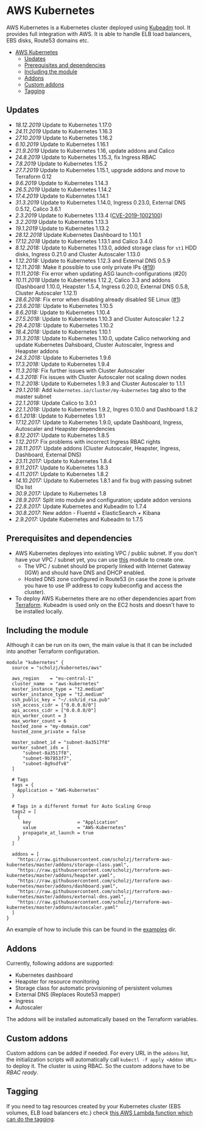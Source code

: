 # AWS Kubernetes

AWS Kubernetes is a Kubernetes cluster deployed using [Kubeadm](https://kubernetes.io/docs/admin/kubeadm/) tool. It provides full integration with AWS. It is able to handle ELB load balancers, EBS disks, Route53 domains etc.

<!-- TOC -->

- [AWS Kubernetes](#aws-kubernetes)
    - [Updates](#updates)
    - [Prerequisites and dependencies](#prerequisites-and-dependencies)
    - [Including the module](#including-the-module)
    - [Addons](#addons)
    - [Custom addons](#custom-addons)
    - [Tagging](#tagging)

<!-- /TOC -->

## Updates

* *18.12.2019* Update to Kubernetes 1.17.0
* *24.11.2019* Update to Kubernetes 1.16.3
* *27.10.2019* Update to Kubernetes 1.16.2
* *6.10.2019* Update to Kubernetes 1.16.1
* *21.9.2019* Update to Kubernetes 1.16, update addons and Calico
* *24.8.2019* Update to Kubernetes 1.15.3, fix Ingress RBAC
* *7.8.2019* Update to Kubernetes 1.15.2
* *27.7.2019* Update to Kubernetes 1.15.1, upgrade addons and move to Terraform 0.12
* *9.6.2019* Update to Kubernetes 1.14.3
* *26.5.2019* Update to Kubernetes 1.14.2
* *17.4.2019* Update to Kubernetes 1.14.1
* *31.3.2019* Update to Kubernetes 1.14.0, Ingress 0.23.0, External DNS 0.5.12, Calico 3.6.1
* *2.3.2019* Update to Kubernetes 1.13.4 ([CVE-2019-1002100](https://github.com/kubernetes/kubernetes/issues/74534))
* *3.2.2019* Update to Kubernetes 1.13.3
* *19.1.2019* Update to Kubernetes 1.13.2
* *28.12.2018* Update Kubernetes Dashboard to 1.10.1
* *17.12.2018* Update to Kubernetes 1.13.1 and Calico 3.4.0
* *8.12.2018:* Update to Kubernetes 1.13.0, added storage class for `st1` HDD disks, Ingress 0.21.0 and Cluster Autoscaler 1.13.0
* *1.12.2018:* Update to Kubernetes 1.12.3 and External DNS 0.5.9
* *12.11.2018:* Make it possible to use only private IPs ([#19](https://github.com/scholzj/terraform-aws-minikube/pull/19))
* *11.11.2018:* Fix error when updating ASG launch-configurations (#20)
* *10.11.2018* Update to Kubernetes 1.12.2, Calico 3.3 and addons (Dashboard 1.10.0, Heapster 1.5.4, Ingress 0.20.0, External DNS 0.5.8, Cluster Autoscaler 1.12.1)
* *28.6.2018:* Fix error when disabling already disabled SE Linux ([#1](https://github.com/scholzj/terraform-aws-minikube/pull/1))
* *23.6.2018:* Update to Kubernetes 1.10.5
* *8.6.2018:* Update to Kubernetes 1.10.4
* *27.5.2018:* Update to Kubernetes 1.10.3 and Cluster Autoscaler 1.2.2
* *29.4.2018:* Update to Kubernetes 1.10.2
* *18.4.2018:* Update to Kubernetes 1.10.1
* *31.3.2018:* Update to Kubernetes 1.10.0, update Calico networking and update Kubernetes Dahsboard, Cluster Autoscaler, Ingress and Heapster addons
* *24.3.2018:* Update to Kubernetes 1.9.6
* *17.3.2018:* Update to Kubernetes 1.9.4
* *11.3.2018:* Fix further issues with Cluster Autoscaler
* *4.3.2018:* Fix issues with Cluster Autoscaler not scaling down nodes
* *11.2.2018:* Update to Kubernetes 1.9.3 and Cluster Autoscaler to 1.1.1
* *29.1.2018:* Add `kubernetes.io/cluster/my-kubernetes` tag also to the master subnet
* *22.1.2018:* Update Calico to 3.0.1
* *22.1.2018:* Update to Kubernetes 1.9.2, Ingres 0.10.0 and Dashboard 1.8.2
* *6.1.2018:* Update to Kubernetes 1.9.1
* *17.12.2017:* Update to Kubernetes 1.9.0, update Dashboard, Ingress, Autoscaler and Heapster dependencies
* *8.12.2017:* Update to Kubernetes 1.8.5
* *1.12.2017:* Fix problems with incorrect Ingress RBAC rights
* *28.11.2017:* Update addons (Cluster Autoscaler, Heapster, Ingress, Dashboard, External DNS)
* *23.11.2017:* Update to Kubernetes 1.8.4
* *9.11.2017:* Update to Kubernetes 1.8.3
* *4.11.2017:* Update to Kubernetes 1.8.2
* *14.10.2017:* Update to Kubernetes 1.8.1 and fix bug with passing subnet IDs list
* *30.9.2017:* Update to Kubernetes 1.8
* *28.9.2017:* Split into module and configuration; update addon versions
* *22.8.2017:* Update Kubernetes and Kubeadm to 1.7.4
* *30.8.2017:* New addon - Fluentd + ElasticSearch + Kibana
* *2.9.2017:* Update Kubernetes and Kubeadm to 1.7.5

## Prerequisites and dependencies

* AWS Kubernetes deployes into existing VPC / public subnet. If you don't have your VPC / subnet yet, you can use [this](https://github.com/scholzj/terraform-aws-vpc) module to create one.
  * The VPC / subnet should be properly linked with Internet Gateway (IGW) and should have DNS and DHCP enabled.
  * Hosted DNS zone configured in Route53 (in case the zone is private you have to use IP address to copy kubeconfig and access the cluster).
* To deploy AWS Kubernetes there are no other dependencies apart from [Terraform](https://www.terraform.io). Kubeadm is used only on the EC2 hosts and doesn't have to be installed locally.

## Including the module

Although it can be run on its own, the main value is that it can be included into another Terraform configuration.

```hcl
module "kubernetes" {
  source = "scholzj/kubernetes/aws"

  aws_region    = "eu-central-1"
  cluster_name  = "aws-kubernetes"
  master_instance_type = "t2.medium"
  worker_instance_type = "t2.medium"
  ssh_public_key = "~/.ssh/id_rsa.pub"
  ssh_access_cidr = ["0.0.0.0/0"]
  api_access_cidr = ["0.0.0.0/0"]
  min_worker_count = 3
  max_worker_count = 6
  hosted_zone = "my-domain.com"
  hosted_zone_private = false

  master_subnet_id = "subnet-8a3517f8"
  worker_subnet_ids = [		
      "subnet-8a3517f8",
      "subnet-9b7853f7",
      "subnet-8g9sdfv8"
  ]
  
  # Tags
  tags = {
    Application = "AWS-Kubernetes"
  }

  # Tags in a different format for Auto Scaling Group
  tags2 = [
    {
      key                 = "Application"
      value               = "AWS-Kubernetes"
      propagate_at_launch = true
    }
  ]
  
  addons = [
    "https://raw.githubusercontent.com/scholzj/terraform-aws-kubernetes/master/addons/storage-class.yaml",
    "https://raw.githubusercontent.com/scholzj/terraform-aws-kubernetes/master/addons/heapster.yaml",
    "https://raw.githubusercontent.com/scholzj/terraform-aws-kubernetes/master/addons/dashboard.yaml",
    "https://raw.githubusercontent.com/scholzj/terraform-aws-kubernetes/master/addons/external-dns.yaml",
    "https://raw.githubusercontent.com/scholzj/terraform-aws-kubernetes/master/addons/autoscaler.yaml"
  ]
}
```

An example of how to include this can be found in the [examples](examples/) dir.

## Addons

Currently, following addons are supported:
* Kubernetes dashboard
* Heapster for resource monitoring
* Storage class for automatic provisioning of persistent volumes
* External DNS (Replaces Route53 mapper)
* Ingress
* Autoscaler

The addons will be installed automatically based on the Terraform variables. 

## Custom addons

Custom addons can be added if needed. For every URL in the `addons` list, the initialization scripts will automatically call `kubectl -f apply <Addon URL>` to deploy it. The cluster is using RBAC. So the custom addons have to be *RBAC ready*.

## Tagging

If you need to tag resources created by your Kubernetes cluster (EBS volumes, ELB load balancers etc.) check [this AWS Lambda function which can do the tagging](https://github.com/scholzj/aws-kubernetes-tagging-lambda).
